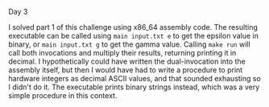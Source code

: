 Day 3

I solved part 1 of this challenge using x86\_64 assembly code.
The resulting executable can be called using `main input.txt e` to get the epsilon value in binary, or `main input.txt g` to get the gamma value.
Calling `make run` will call both invocations and multiply their results, returning printing it in decimal.
I hypothetically could have written the dual-invocation into the assembly itself, but then I would have had to write a procedure to print hardware integers as decimal ASCII values, and that sounded exhausting so I didn't do it. The executable prints binary strings instead, which was a very simple procedure in this context.
